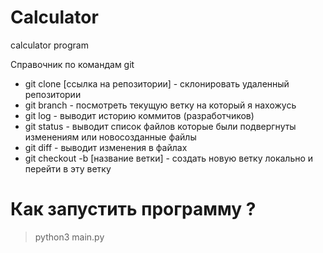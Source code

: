 # Calculator
calculator program

Справочник по командам git
- git clone [ссылка на репозитории] - склонировать удаленный репозитории
- git branch - посмотреть текущую ветку на который я нахожусь
- git log - выводит историю коммитов (разработчиков)
- git status - выводит список файлов которые были подвергнуты изменениям или новосозданные файлы
- git diff - выводит изменения в файлах
- git checkout -b [название ветки] - создать новую ветку локально и перейти в эту ветку

# Как запустить программу ?
> python3 main.py